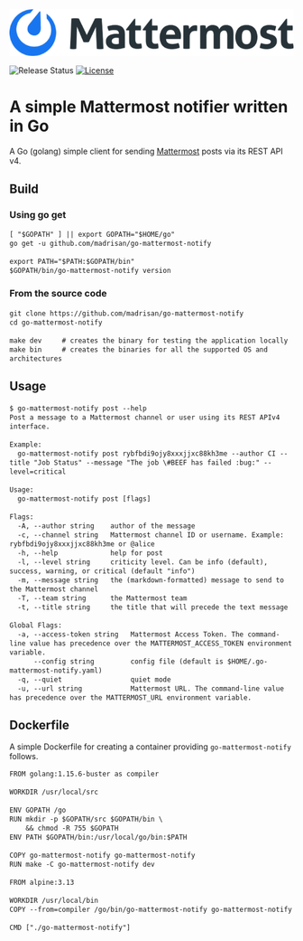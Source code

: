 ![](images/mattermost_logo.png?raw=true)

![Release Status](https://img.shields.io/badge/status-beta-yellow.svg)
[![License](https://img.shields.io/badge/License-Apache--2.0-blue.svg)](https://spdx.org/licenses/Apache-2.0.html)

# A simple Mattermost notifier written in Go

A Go (golang) simple client for sending [Mattermost](https://mattermost.com/) posts via its REST API v4.

## Build

### Using go get

```
[ "$GOPATH" ] || export GOPATH="$HOME/go"
go get -u github.com/madrisan/go-mattermost-notify

export PATH="$PATH:$GOPATH/bin"
$GOPATH/bin/go-mattermost-notify version
```

### From the source code

```
git clone https://github.com/madrisan/go-mattermost-notify
cd go-mattermost-notify

make dev     # creates the binary for testing the application locally
make bin     # creates the binaries for all the supported OS and architectures
```

## Usage

```
$ go-mattermost-notify post --help
Post a message to a Mattermost channel or user using its REST APIv4 interface.

Example:
  go-mattermost-notify post rybfbdi9ojy8xxxjjxc88kh3me --author CI --title "Job Status" --message "The job \#BEEF has failed :bug:" --level=critical

Usage:
  go-mattermost-notify post [flags]

Flags:
  -A, --author string    author of the message
  -c, --channel string   Mattermost channel ID or username. Example: rybfbdi9ojy8xxxjjxc88kh3me or @alice
  -h, --help             help for post
  -l, --level string     criticity level. Can be info (default), success, warning, or critical (default "info")
  -m, --message string   the (markdown-formatted) message to send to the Mattermost channel
  -T, --team string      the Mattermost team
  -t, --title string     the title that will precede the text message

Global Flags:
  -a, --access-token string   Mattermost Access Token. The command-line value has precedence over the MATTERMOST_ACCESS_TOKEN environment variable.
      --config string         config file (default is $HOME/.go-mattermost-notify.yaml)
  -q, --quiet                 quiet mode
  -u, --url string            Mattermost URL. The command-line value has precedence over the MATTERMOST_URL environment variable.
```

## Dockerfile

A simple Dockerfile for creating a container providing `go-mattermost-notify` follows.

```
FROM golang:1.15.6-buster as compiler

WORKDIR /usr/local/src

ENV GOPATH /go
RUN mkdir -p $GOPATH/src $GOPATH/bin \
    && chmod -R 755 $GOPATH
ENV PATH $GOPATH/bin:/usr/local/go/bin:$PATH

COPY go-mattermost-notify go-mattermost-notify
RUN make -C go-mattermost-notify dev

FROM alpine:3.13

WORKDIR /usr/local/bin
COPY --from=compiler /go/bin/go-mattermost-notify go-mattermost-notify

CMD ["./go-mattermost-notify"]
```
